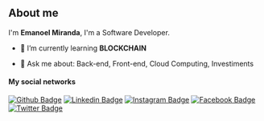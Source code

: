 
## About me



I'm **Emanoel Miranda**, I'm a Software Developer.


- 🌱 I’m currently learning **BLOCKCHAIN**

- 💬 Ask me about: Back-end, Front-end, Cloud Computing, Investiments

#### My social networks
[![Github Badge](https://img.shields.io/badge/-Github-000?style=flat-square&logo=Github&logoColor=white&link=https://github.com/emanoelmiranda)](https://github.com/emanoelmiranda)
[![Linkedin Badge](https://img.shields.io/badge/-LinkedIn-blue?style=flat-square&logo=Linkedin&logoColor=white&link=https://www.linkedin.com/in/emanoel-miranda-da-silva/)](https://www.linkedin.com/in/emanoel-miranda-da-silva/)
[![Instagram Badge](https://img.shields.io/badge/-Instagram-C13584?style=flat-square&labelColor=C13584&logo=instagram&logoColor=white&link=https://www.instagram.com/emanoelmirandasilva/)](https://www.instagram.com/emanoelmirandasilva/)
[![Facebook Badge](https://img.shields.io/badge/-Facebook-blue?style=flat-square&labelColor=blue&logo=facebook&logoColor=white&link=https://www.facebook.com/calvarioel)](https://www.facebook.com/calvarioel)
[![Twitter Badge](https://img.shields.io/badge/-Twitter-blue?style=flat-square&labelColor=blue&logo=twitter&logoColor=white&link=https://twitter.com/calvarioel)](https://twitter.com/calvarioel)
